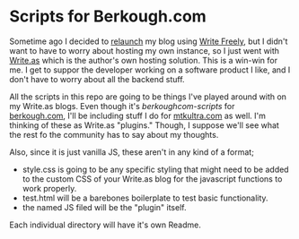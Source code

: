 # Scripts for Berkough.com

Sometime ago I decided to [relaunch](https://berkouh.com/version4) my blog using [Write Freely](https://writefreely.org/), but I didn't want to have to worry about hosting my own instance, so I just went with [Write.as](https://write.as) which is the author's own hosting solution. This is a win-win for me. I get to suppor the developer working on a software product I like, and I don't have to worry about all the backend stuff. 

All the scripts in this repo are going to be things I've played around with on my Write.as blogs. Even though it's *berkoughcom-scripts* for [berkough.com](https://berkough.com), I'll be including stuff I do for [mtkultra.com](https://mtkultra.com) as well. I'm thinking of these as Write.as "plugins." Though, I suppose we'll see what the rest fo the community has to say about my thoughts.

Also, since it is just vanilla JS, these aren't in any kind of a format;

- style.css is going to be any specific styling that might need to be added to the custom CSS of your Write.as blog for the javascript functions to work properly.
- test.html will be a barebones boilerplate to test basic functionality.
- the named JS filed will be the "plugin" itself.

Each individual directory will have it's own Readme.